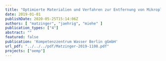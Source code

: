 ```yaml
---
title: "Optimierte Materialien und Verfahren zur Entfernung von Mikroplastik aus dem Wasserkreislauf - Schlussbericht Verbundprojekt OEMP (Teilprojekt Kompetenzzentrum Wasser Berlin gGmbH)"
date: 2019-01-01
publishDate: 2020-05-25T15:14:06Z
authors: [ "matzinger", "jaehrig", "miehe" ]
publication_types: ["4"]
abstract: ""
featured: false
publication: 'Kompetenzzentrum Wasser Berlin gGmbH'
url_pdf: "../../../pdf/Matzinger-2019-1108.pdf"
projects: ["oemp"]
---
```


